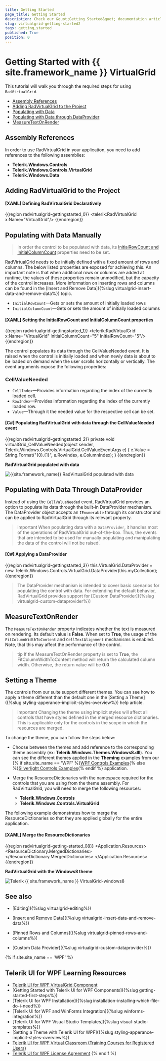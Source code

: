 ```yaml
---
title: Getting Started
page_title: Getting Started
description: Check our &quot;Getting Started&quot; documentation article for the RadVirtualGrid {{ site.framework_name }} control.
slug: virtualgrid-getting-started2
tags: getting,started
published: True
position: 0
---
```


# Getting Started with {{ site.framework_name }} VirtualGrid

This tutorial will walk you through the required steps for using `RadVirtualGrid`. 

* [Assembly References](#assembly-references)
* [Adding RadVirtualGrid to the Project](#adding-radvirtualgrid-to-the-project)
* [Populating with Data](#populating-with-data-manually)
* [Populating with Data through DataProvider](#populating-with-data-through-dataprovider)
* [MeasureTextOnRender](#measuretextonrender)


## Assembly References

In order to use RadVirtualGrid in your application, you need to add references to the following assemblies:

* __Telerik.Windows.Controls__
* __Telerik.Windows.Controls.VirtualGrid__
* __Telerik.Windows.Data__

## Adding RadVirtualGrid to the Project

#### __[XAML] Defining RadVirtualGrid Declaratively__
{{region radvirtualgrid-gettingstarted_0}}
	 <telerik:RadVirtualGrid x:Name="VirtualGrid"/>
{{endregion}}

## Populating with Data Manually

> In order the control to be populated with data, its [InitialRowCount and InitialColumnCount](#setting-initial-row-and-column-count) properties need to be set.

RadVirtualGrid needs to be initially defined with a fixed amount of rows and columns. The below listed properties are exposed for achieving this. An important note is that when additional rows or columns are added at runtime, the values of these properties remain unmodified, but the capacity of the control increases. More information on inserting rows and columns can be found in the [Insert and Remove Data]({%slug virtualgrid-insert-data-and-remove-data%}) topic.

* `InitialRowCount`&mdash;Gets or sets the amount of initially loaded rows
* `InitialColumnCount`&mdash;Gets or sets the amount of initially loaded columns

#### __[XAML] Setting the InitialRowCount and InitialColumnCount properties__
{{region radvirtualgrid-gettingstarted_1}}
	<telerik:RadVirtualGrid x:Name="VirtualGrid" 
                                InitialColumnCount="5" 
                                InitialRowCount="5"/>
{{endregion}}

The control populates its data through the CellValueNeeded event. It is raised when the control is initially loaded and when newly data is about to be loaded on demand when the user scrolls horizontally or vertically. The event arguments expose the following properties:

### CellValueNeeded

* `CellIndex`&mdash;Provides information regarding the index of the currently loaded cell.
* `RowIndex`&mdash;Provides information regarding the index of the currently loaded row.
* `Value`&mdash;Through it the needed value for the respective cell can be set.

#### __[C#] Populating RadVirtualGrid with data through the CellValueNeeded event__
{{region radvirtualgrid-gettingstarted_2}}
	private void virtualGrid_CellValueNeeded(object sender, 
            Telerik.Windows.Controls.VirtualGrid.CellValueEventArgs e)
        {
            e.Value = String.Format("{0}.{1}", e.RowIndex, e.ColumnIndex);
        }
{{endregion}}

__RadVirtualGrid populated with data__

![{{site.framework_name}} RadVirtualGrid populated with data](images/RadVirtualGrid_GettingStarted_01.png)

## Populating with Data Through DataProvider

Instead of using the `CellValueNeeded` event, RadVirtualGrid provides an option to populate its data through the built-in DataProvider mechanism. The DataProvider object accepts an `IEnumerable` through its constructor and can be applied to RadVirtualGrid through its relevant property.

>important When populating data with a `DataProvider`, it handles most of the operations of RadVirtualGrid out-of-the-box. Thus, the events that are intended to be used for manually populating and manipulating the data of the control will not be raised.

#### __[C#] Applying a DataProvider__
{{region radvirtualgrid-gettingstarted_3}}
	this.VirtualGrid.DataProvider = new Telerik.Windows.Controls.VirtualGrid.DataProvider(this.myCollection);
{{endregion}}

> The DataProvider mechanism is intended to cover basic scenarios for populating the control with data. For extending the default behavior, RadVirtualGrid provides support for [Custom DataProvider]({%slug virtualgrid-custom-dataprovider%})

## MeasureTextOnRender

The `MeasureTextOnRender` property indicates whether the text is measured on rendering. Its default value is __False__. When set to __True__, the usage of the `FitColumnWidthToContent` and `CellTextAlignment` mechanisms is enabled. Note, that this may affect the performance of the control.

>tip If the MeasureTextOnRender property is set to __True__, the FitColumnWidthToContent method will return the calculated column width. Otherwise, the return value will be __0.0__.

## Setting a Theme

The controls from our suite support different themes. You can see how to apply a theme different than the default one in the [Setting a Theme]({%slug styling-apperance-implicit-styles-overview%}) help article.

>important Changing the theme using implicit styles will affect all controls that have styles defined in the merged resource dictionaries. This is applicable only for the controls in the scope in which the resources are merged. 

To change the theme, you can follow the steps below:
* Choose between the themes and add reference to the corresponding theme assembly (ex: **Telerik.Windows.Themes.Windows8.dll**). You can see the different themes applied in the **Theming** examples from our {% if site.site_name == 'WPF' %}[WPF Controls Examples](https://demos.telerik.com/wpf/){% else %}[Silverlight Controls Examples](https://demos.telerik.com/silverlight/#GridView/Theming){% endif %} application.

* Merge the ResourceDictionaries with the namespace required for the controls that you are using from the theme assembly. For RadVirtualGrid, you will need to merge the following resources:

	* __Telerik.Windows.Controls__
	* __Telerik.Windows.Controls.VirtualGrid__

The following example demonstrates how to merge the ResourceDictionaries so that they are applied globally for the entire application.

#### __[XAML] Merge the ResourceDictionaries__  
{{region radvirtualgrid-getting-started_08}}
		<Application.Resources>
			<ResourceDictionary>
				<ResourceDictionary.MergedDictionaries>
	                <ResourceDictionary Source="/Telerik.Windows.Themes.Windows8;component/Themes/System.Windows.xaml"/>
	                <ResourceDictionary Source="/Telerik.Windows.Themes.Windows8;component/Themes/Telerik.Windows.Controls.xaml"/>
	                <ResourceDictionary Source="/Telerik.Windows.Themes.Windows8;component/Themes/Telerik.Windows.Controls.VirtualGrid.xaml"/>
				</ResourceDictionary.MergedDictionaries>
			</ResourceDictionary>
		</Application.Resources>
{{endregion}}
	
__RadVirtualGrid with the Windows8 theme__

![Telerik {{ site.framework_name }} VirtualGrid-windows8](images/RadVirtualGrid-windows8.png)

## See also

* [Editing]({%slug virtualgrid-editing%})

* [Insert and Remove Data]({%slug virtualgrid-insert-data-and-remove-data%})

* [Pinned Rows and Columns]({%slug virtualgrid-pinned-rows-and-columns%})

* [Custom Data Provider]({%slug virtualgrid-custom-dataprovider%})




{% if site.site_name == 'WPF' %}
## Telerik UI for WPF Learning Resources

* [Telerik UI for WPF VirtualGrid Component](https://www.telerik.com/products/wpf/virtualgrid.aspx)
* [Getting Started with Telerik UI for WPF Components]({%slug getting-started-first-steps%})
* [Telerik UI for WPF Installation]({%slug installation-installing-which-file-do-i-need%})
* [Telerik UI for WPF and WinForms Integration]({%slug winforms-integration%})
* [Telerik UI for WPF Visual Studio Templates]({%slug visual-studio-templates%})
* [Setting a Theme with Telerik UI for WPF]({%slug styling-apperance-implicit-styles-overview%})
* [Telerik UI for WPF Virtual Classroom (Training Courses for Registered Users)](https://learn.telerik.com/learn/course/external/view/elearning/16/telerik-ui-for-wpf) 
* [Telerik UI for WPF License Agreement](https://www.telerik.com/purchase/license-agreement/wpf-dlw-s)
{% endif %}

